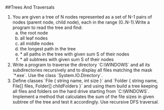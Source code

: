 ##Trees And Traversals

<ol>
<li>You are given a tree of N nodes represented as a set of N-1 pairs of nodes (parent node, child node), each in the range (0..N-1).Write a program to read the tree and find:
<ol type="a">
<li>the root node</li>
<li>all leaf nodes</li>
<li>all middle nodes</li>
<li>the longest path in the tree</li>
<li>* all paths in the tree with given sum S of their nodes</li>
<li>* all subtrees with given sum S of their nodes</li>
</ol></li>
<li>
Write a program to traverse the directory `C:\WINDOWS` and all its subdirectories recursively and to display all files matching the mask `*.exe`. Use the class `System.IO.Directory`.
</li>
<li>
Define classes `File { string name, int size }` and `Folder { string name, File[] files, Folder[] childFolders }` and using them build a tree keeping all files and folders on the hard drive starting from `C:\WINDOWS`. Implement a method that calculates the sum of the file sizes in given subtree of the tree and test it accordingly. Use recursive DFS traversal.
</li>
<ol>